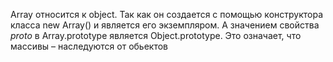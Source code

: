 Array относится к object. Так как он создается с помощью конструктора класса new Array() и является его экземпляром. А значением свойства _proto_ в Array.prototype является Object.prototype. Это означает, что массивы – наследуются от обьектов